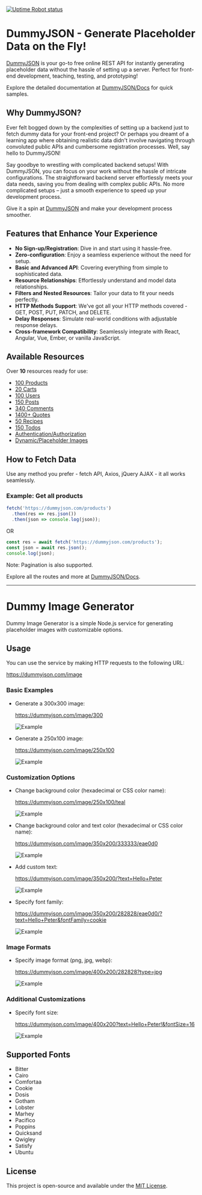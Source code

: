 [![Uptime Robot status](https://img.shields.io/uptimerobot/status/m793802954-7f701e85a9b8891f77662c72?label=json-server&style=for-the-badge&)](https://dummyjson.com/test)

# DummyJSON - Generate Placeholder Data on the Fly!

[DummyJSON](https://dummyjson.com) is your go-to free online REST API for instantly generating placeholder data without the hassle of setting up a server. Perfect for front-end development, teaching, testing, and prototyping!

Explore the detailed documentation at [DummyJSON/Docs](https://dummyjson.com/docs/) for quick samples.

## Why DummyJSON?

Ever felt bogged down by the complexities of setting up a backend just to fetch dummy data for your front-end project? Or perhaps you dreamt of a learning app where obtaining realistic data didn't involve navigating through convoluted public APIs and cumbersome registration processes. Well, say hello to DummyJSON!

Say goodbye to wrestling with complicated backend setups! With DummyJSON, you can focus on your work without the hassle of intricate configurations. The straightforward backend server effortlessly meets your data needs, saving you from dealing with complex public APIs. No more complicated setups – just a smooth experience to speed up your development process.

Give it a spin at [DummyJSON](https://dummyjson.com) and make your development process smoother.

## Features that Enhance Your Experience

- **No Sign-up/Registration**: Dive in and start using it hassle-free.
- **Zero-configuration**: Enjoy a seamless experience without the need for setup.
- **Basic and Advanced API**: Covering everything from simple to sophisticated data.
- **Resource Relationships**: Effortlessly understand and model data relationships.
- **Filters and Nested Resources**: Tailor your data to fit your needs perfectly.
- **HTTP Methods Support**: We've got all your HTTP methods covered - GET, POST, PUT, PATCH, and DELETE.
- **Delay Responses**: Simulate real-world conditions with adjustable response delays.
- **Cross-framework Compatibility**: Seamlessly integrate with React, Angular, Vue, Ember, or vanilla JavaScript.

## Available Resources

Over **10** resources ready for use:

- [100 Products](https://dummyjson.com/products/)
- [20 Carts](https://dummyjson.com/carts/)
- [100 Users](https://dummyjson.com/users/)
- [150 Posts](https://dummyjson.com/posts/)
- [340 Comments](https://dummyjson.com/comments/)
- [1400+ Quotes](https://dummyjson.com/quotes/)
- [50 Recipes](https://dummyjson.com/recipes/)
- [150 Todos](https://dummyjson.com/todos/)
- [Authentication/Authorization](https://dummyjson.com/auth/)
- [Dynamic/Placeholder Images](https://dummyjson.com/image/)

## How to Fetch Data

Use any method you prefer - fetch API, Axios, jQuery AJAX - it all works seamlessly.

### Example: Get all products

```js
fetch('https://dummyjson.com/products')
  .then(res => res.json())
  .then(json => console.log(json));
```

OR

```js
const res = await fetch('https://dummyjson.com/products');
const json = await res.json();
console.log(json);
```

Note: Pagination is also supported.

Explore all the routes and more at [DummyJSON/Docs](https://dummyjson.com/docs/).

---

# Dummy Image Generator

Dummy Image Generator is a simple Node.js service for generating placeholder images with customizable options.

## Usage

You can use the service by making HTTP requests to the following URL:

https://dummyjson.com/image

### Basic Examples

- Generate a 300x300 image:

  https://dummyjson.com/image/300

  ![Example](https://dummyjson.com/image/300)

- Generate a 250x100 image:

  https://dummyjson.com/image/250x100

  ![Example](https://dummyjson.com/image/250x100)

### Customization Options

- Change background color (hexadecimal or CSS color name):

  https://dummyjson.com/image/250x100/teal

  ![Example](https://dummyjson.com/image/250x100/teal)

- Change background color and text color (hexadecimal or CSS color name):

  https://dummyjson.com/image/350x200/333333/eae0d0

  ![Example](https://dummyjson.com/image/350x200/333333/eae0d0)

- Add custom text:

  https://dummyjson.com/image/350x200/?text=Hello+Peter

  ![Example](https://dummyjson.com/image/350x200/?text=Hello+Peter)

- Specify font family:

  https://dummyjson.com/image/350x200/282828/eae0d0/?text=Hello+Peter&fontFamily=cookie

  ![Example](https://dummyjson.com/image/350x200/282828/eae0d0/?text=Hello+Peter&fontFamily=cookie)

### Image Formats

- Specify image format (png, jpg, webp):

  https://dummyjson.com/image/400x200/282828?type=jpg

  ![Example](https://dummyjson.com/image/400x200/282828?type=jpg)

### Additional Customizations

- Specify font size:

  https://dummyjson.com/image/400x200?text=Hello+Peter!&fontSize=16

  ![Example](https://dummyjson.com/image/400x200/?text=Hello+Peter!&fontSize=16)

## Supported Fonts

- Bitter
- Cairo
- Comfortaa
- Cookie
- Dosis
- Gotham
- Lobster
- Marhey
- Pacifico
- Poppins
- Quicksand
- Qwigley
- Satisfy
- Ubuntu

## License

This project is open-source and available under the [MIT License](LICENSE).
